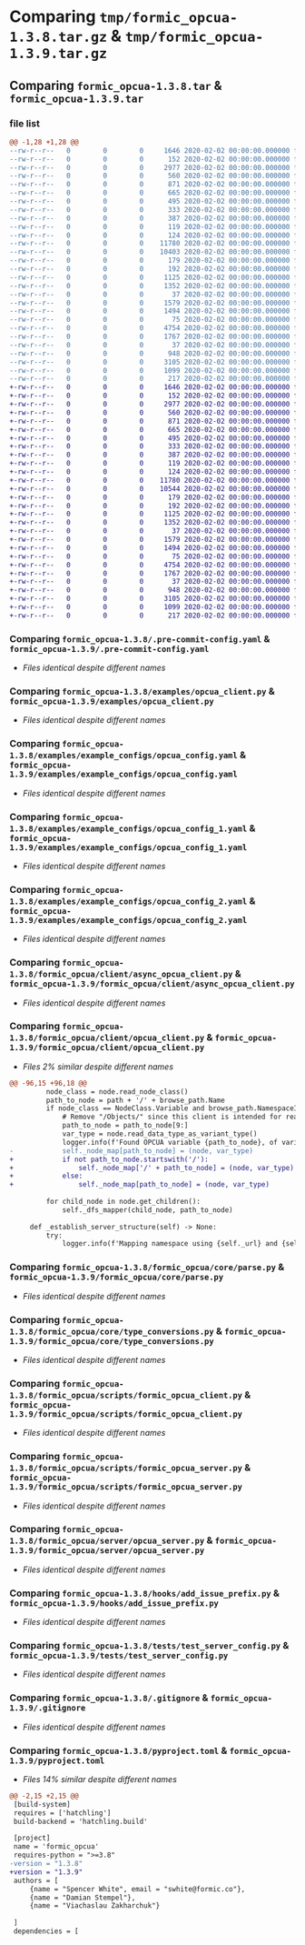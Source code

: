 # Comparing `tmp/formic_opcua-1.3.8.tar.gz` & `tmp/formic_opcua-1.3.9.tar.gz`

## Comparing `formic_opcua-1.3.8.tar` & `formic_opcua-1.3.9.tar`

### file list

```diff
@@ -1,28 +1,28 @@
--rw-r--r--   0        0        0     1646 2020-02-02 00:00:00.000000 formic_opcua-1.3.8/.pre-commit-config.yaml
--rw-r--r--   0        0        0      152 2020-02-02 00:00:00.000000 formic_opcua-1.3.8/README.md
--rw-r--r--   0        0        0     2977 2020-02-02 00:00:00.000000 formic_opcua-1.3.8/examples/opcua_client.py
--rw-r--r--   0        0        0      560 2020-02-02 00:00:00.000000 formic_opcua-1.3.8/examples/example_configs/opcua_config.yaml
--rw-r--r--   0        0        0      871 2020-02-02 00:00:00.000000 formic_opcua-1.3.8/examples/example_configs/opcua_config_1.yaml
--rw-r--r--   0        0        0      665 2020-02-02 00:00:00.000000 formic_opcua-1.3.8/examples/example_configs/opcua_config_2.yaml
--rw-r--r--   0        0        0      495 2020-02-02 00:00:00.000000 formic_opcua-1.3.8/examples/example_configs/opcua_config_3.yaml
--rw-r--r--   0        0        0      333 2020-02-02 00:00:00.000000 formic_opcua-1.3.8/examples/example_configs/opcua_config_4.yaml
--rw-r--r--   0        0        0      387 2020-02-02 00:00:00.000000 formic_opcua-1.3.8/examples/example_configs/opcua_config_5.yaml
--rw-r--r--   0        0        0      119 2020-02-02 00:00:00.000000 formic_opcua-1.3.8/formic_opcua/__init__.py
--rw-r--r--   0        0        0      124 2020-02-02 00:00:00.000000 formic_opcua-1.3.8/formic_opcua/client/__init__.py
--rw-r--r--   0        0        0    11780 2020-02-02 00:00:00.000000 formic_opcua-1.3.8/formic_opcua/client/async_opcua_client.py
--rw-r--r--   0        0        0    10403 2020-02-02 00:00:00.000000 formic_opcua-1.3.8/formic_opcua/client/opcua_client.py
--rw-r--r--   0        0        0      179 2020-02-02 00:00:00.000000 formic_opcua-1.3.8/formic_opcua/core/__init__.py
--rw-r--r--   0        0        0      192 2020-02-02 00:00:00.000000 formic_opcua-1.3.8/formic_opcua/core/exceptions.py
--rw-r--r--   0        0        0     1125 2020-02-02 00:00:00.000000 formic_opcua-1.3.8/formic_opcua/core/parse.py
--rw-r--r--   0        0        0     1352 2020-02-02 00:00:00.000000 formic_opcua-1.3.8/formic_opcua/core/type_conversions.py
--rw-r--r--   0        0        0       37 2020-02-02 00:00:00.000000 formic_opcua-1.3.8/formic_opcua/scripts/__init__.py
--rw-r--r--   0        0        0     1579 2020-02-02 00:00:00.000000 formic_opcua-1.3.8/formic_opcua/scripts/formic_opcua_client.py
--rw-r--r--   0        0        0     1494 2020-02-02 00:00:00.000000 formic_opcua-1.3.8/formic_opcua/scripts/formic_opcua_server.py
--rw-r--r--   0        0        0       75 2020-02-02 00:00:00.000000 formic_opcua-1.3.8/formic_opcua/server/__init__.py
--rw-r--r--   0        0        0     4754 2020-02-02 00:00:00.000000 formic_opcua-1.3.8/formic_opcua/server/opcua_server.py
--rw-r--r--   0        0        0     1767 2020-02-02 00:00:00.000000 formic_opcua-1.3.8/hooks/add_issue_prefix.py
--rw-r--r--   0        0        0       37 2020-02-02 00:00:00.000000 formic_opcua-1.3.8/tests/__init__.py
--rw-r--r--   0        0        0      948 2020-02-02 00:00:00.000000 formic_opcua-1.3.8/tests/test_server_config.py
--rw-r--r--   0        0        0     3105 2020-02-02 00:00:00.000000 formic_opcua-1.3.8/.gitignore
--rw-r--r--   0        0        0     1099 2020-02-02 00:00:00.000000 formic_opcua-1.3.8/pyproject.toml
--rw-r--r--   0        0        0      217 2020-02-02 00:00:00.000000 formic_opcua-1.3.8/PKG-INFO
+-rw-r--r--   0        0        0     1646 2020-02-02 00:00:00.000000 formic_opcua-1.3.9/.pre-commit-config.yaml
+-rw-r--r--   0        0        0      152 2020-02-02 00:00:00.000000 formic_opcua-1.3.9/README.md
+-rw-r--r--   0        0        0     2977 2020-02-02 00:00:00.000000 formic_opcua-1.3.9/examples/opcua_client.py
+-rw-r--r--   0        0        0      560 2020-02-02 00:00:00.000000 formic_opcua-1.3.9/examples/example_configs/opcua_config.yaml
+-rw-r--r--   0        0        0      871 2020-02-02 00:00:00.000000 formic_opcua-1.3.9/examples/example_configs/opcua_config_1.yaml
+-rw-r--r--   0        0        0      665 2020-02-02 00:00:00.000000 formic_opcua-1.3.9/examples/example_configs/opcua_config_2.yaml
+-rw-r--r--   0        0        0      495 2020-02-02 00:00:00.000000 formic_opcua-1.3.9/examples/example_configs/opcua_config_3.yaml
+-rw-r--r--   0        0        0      333 2020-02-02 00:00:00.000000 formic_opcua-1.3.9/examples/example_configs/opcua_config_4.yaml
+-rw-r--r--   0        0        0      387 2020-02-02 00:00:00.000000 formic_opcua-1.3.9/examples/example_configs/opcua_config_5.yaml
+-rw-r--r--   0        0        0      119 2020-02-02 00:00:00.000000 formic_opcua-1.3.9/formic_opcua/__init__.py
+-rw-r--r--   0        0        0      124 2020-02-02 00:00:00.000000 formic_opcua-1.3.9/formic_opcua/client/__init__.py
+-rw-r--r--   0        0        0    11780 2020-02-02 00:00:00.000000 formic_opcua-1.3.9/formic_opcua/client/async_opcua_client.py
+-rw-r--r--   0        0        0    10544 2020-02-02 00:00:00.000000 formic_opcua-1.3.9/formic_opcua/client/opcua_client.py
+-rw-r--r--   0        0        0      179 2020-02-02 00:00:00.000000 formic_opcua-1.3.9/formic_opcua/core/__init__.py
+-rw-r--r--   0        0        0      192 2020-02-02 00:00:00.000000 formic_opcua-1.3.9/formic_opcua/core/exceptions.py
+-rw-r--r--   0        0        0     1125 2020-02-02 00:00:00.000000 formic_opcua-1.3.9/formic_opcua/core/parse.py
+-rw-r--r--   0        0        0     1352 2020-02-02 00:00:00.000000 formic_opcua-1.3.9/formic_opcua/core/type_conversions.py
+-rw-r--r--   0        0        0       37 2020-02-02 00:00:00.000000 formic_opcua-1.3.9/formic_opcua/scripts/__init__.py
+-rw-r--r--   0        0        0     1579 2020-02-02 00:00:00.000000 formic_opcua-1.3.9/formic_opcua/scripts/formic_opcua_client.py
+-rw-r--r--   0        0        0     1494 2020-02-02 00:00:00.000000 formic_opcua-1.3.9/formic_opcua/scripts/formic_opcua_server.py
+-rw-r--r--   0        0        0       75 2020-02-02 00:00:00.000000 formic_opcua-1.3.9/formic_opcua/server/__init__.py
+-rw-r--r--   0        0        0     4754 2020-02-02 00:00:00.000000 formic_opcua-1.3.9/formic_opcua/server/opcua_server.py
+-rw-r--r--   0        0        0     1767 2020-02-02 00:00:00.000000 formic_opcua-1.3.9/hooks/add_issue_prefix.py
+-rw-r--r--   0        0        0       37 2020-02-02 00:00:00.000000 formic_opcua-1.3.9/tests/__init__.py
+-rw-r--r--   0        0        0      948 2020-02-02 00:00:00.000000 formic_opcua-1.3.9/tests/test_server_config.py
+-rw-r--r--   0        0        0     3105 2020-02-02 00:00:00.000000 formic_opcua-1.3.9/.gitignore
+-rw-r--r--   0        0        0     1099 2020-02-02 00:00:00.000000 formic_opcua-1.3.9/pyproject.toml
+-rw-r--r--   0        0        0      217 2020-02-02 00:00:00.000000 formic_opcua-1.3.9/PKG-INFO
```

### Comparing `formic_opcua-1.3.8/.pre-commit-config.yaml` & `formic_opcua-1.3.9/.pre-commit-config.yaml`

 * *Files identical despite different names*

### Comparing `formic_opcua-1.3.8/examples/opcua_client.py` & `formic_opcua-1.3.9/examples/opcua_client.py`

 * *Files identical despite different names*

### Comparing `formic_opcua-1.3.8/examples/example_configs/opcua_config.yaml` & `formic_opcua-1.3.9/examples/example_configs/opcua_config.yaml`

 * *Files identical despite different names*

### Comparing `formic_opcua-1.3.8/examples/example_configs/opcua_config_1.yaml` & `formic_opcua-1.3.9/examples/example_configs/opcua_config_1.yaml`

 * *Files identical despite different names*

### Comparing `formic_opcua-1.3.8/examples/example_configs/opcua_config_2.yaml` & `formic_opcua-1.3.9/examples/example_configs/opcua_config_2.yaml`

 * *Files identical despite different names*

### Comparing `formic_opcua-1.3.8/formic_opcua/client/async_opcua_client.py` & `formic_opcua-1.3.9/formic_opcua/client/async_opcua_client.py`

 * *Files identical despite different names*

### Comparing `formic_opcua-1.3.8/formic_opcua/client/opcua_client.py` & `formic_opcua-1.3.9/formic_opcua/client/opcua_client.py`

 * *Files 2% similar despite different names*

```diff
@@ -96,15 +96,18 @@
         node_class = node.read_node_class()
         path_to_node = path + '/' + browse_path.Name
         if node_class == NodeClass.Variable and browse_path.NamespaceIndex == self._idx:
             # Remove "/Objects/" since this client is intended for reading only custom nodes
             path_to_node = path_to_node[9:]
             var_type = node.read_data_type_as_variant_type()
             logger.info(f'Found OPCUA variable {path_to_node}, of variant type {var_type}')
-            self._node_map[path_to_node] = (node, var_type)
+            if not path_to_node.startswith('/'):
+                self._node_map['/' + path_to_node] = (node, var_type)
+            else:
+                self._node_map[path_to_node] = (node, var_type)
 
         for child_node in node.get_children():
             self._dfs_mapper(child_node, path_to_node)
 
     def _establish_server_structure(self) -> None:
         try:
             logger.info(f'Mapping namespace using {self._url} and {self._uri}')
```

### Comparing `formic_opcua-1.3.8/formic_opcua/core/parse.py` & `formic_opcua-1.3.9/formic_opcua/core/parse.py`

 * *Files identical despite different names*

### Comparing `formic_opcua-1.3.8/formic_opcua/core/type_conversions.py` & `formic_opcua-1.3.9/formic_opcua/core/type_conversions.py`

 * *Files identical despite different names*

### Comparing `formic_opcua-1.3.8/formic_opcua/scripts/formic_opcua_client.py` & `formic_opcua-1.3.9/formic_opcua/scripts/formic_opcua_client.py`

 * *Files identical despite different names*

### Comparing `formic_opcua-1.3.8/formic_opcua/scripts/formic_opcua_server.py` & `formic_opcua-1.3.9/formic_opcua/scripts/formic_opcua_server.py`

 * *Files identical despite different names*

### Comparing `formic_opcua-1.3.8/formic_opcua/server/opcua_server.py` & `formic_opcua-1.3.9/formic_opcua/server/opcua_server.py`

 * *Files identical despite different names*

### Comparing `formic_opcua-1.3.8/hooks/add_issue_prefix.py` & `formic_opcua-1.3.9/hooks/add_issue_prefix.py`

 * *Files identical despite different names*

### Comparing `formic_opcua-1.3.8/tests/test_server_config.py` & `formic_opcua-1.3.9/tests/test_server_config.py`

 * *Files identical despite different names*

### Comparing `formic_opcua-1.3.8/.gitignore` & `formic_opcua-1.3.9/.gitignore`

 * *Files identical despite different names*

### Comparing `formic_opcua-1.3.8/pyproject.toml` & `formic_opcua-1.3.9/pyproject.toml`

 * *Files 14% similar despite different names*

```diff
@@ -2,15 +2,15 @@
 [build-system]
 requires = ['hatchling']
 build-backend = 'hatchling.build'
 
 [project]
 name = 'formic_opcua'
 requires-python = ">=3.8"
-version = "1.3.8"
+version = "1.3.9"
 authors = [
     {name = "Spencer White", email = "swhite@formic.co"},
     {name = "Damian Stempel"},
     {name = "Viachaslau Zakharchuk"}
 
 ]
 dependencies = [
```

